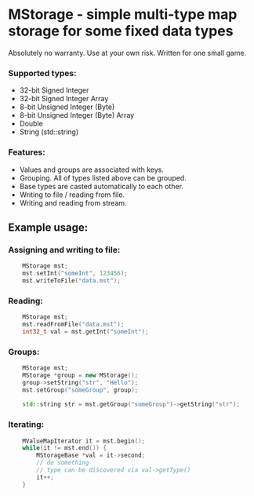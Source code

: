 MStorage - simple multi-type map storage for some fixed data types
==================================================================

Absolutely no warranty. Use at your own risk.
Written for one small game.

### Supported types:
- 32-bit Signed Integer
- 32-bit Signed Integer Array
- 8-bit Unsigned Integer (Byte)
- 8-bit Unsigned Integer (Byte) Array
- Double
- String (std::string)

### Features:
- Values and groups are associated with keys.
- Grouping. All of types listed above can be grouped.
- Base types are casted automatically to each other.
- Writing to file / reading from file.
- Writing and reading from stream.



## Example usage:

### Assigning and writing to file:

```c++
    MStorage mst;
    mst.setInt("someInt", 123456);
    mst.writeToFile("data.mst");
```

### Reading:

```c++
    MStorage mst;
    mst.readFromFile("data.mst");
    int32_t val = mst.getInt("someInt");   
```

### Groups:

```c++
    MStorage mst;
    MStorage *group = new MStorage();
    group->setString("str", "Hello");
    mst.setGroup("someGroup", group);  
 
    std::string str = mst.getGroup("someGroup")->getString("str");
```
### Iterating:

```c++
    MValueMapIterator it = mst.begin();
    while(it != mst.end()) {
        MStorageBase *val = it->second;
        // do something
        // type can be discovered via val->getType()
        it++;
    }  
```